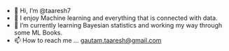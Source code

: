 - 👋 Hi, I’m @taaresh7
- 👀 I enjoy Machine learning and everything that is connected with data.
- 🌱 I’m currently learning Bayesian statistics and working my way through some ML Books. 
- 📫 How to reach me ... gautam.taaresh@gmail.com

<!---
taaresh7/taaresh7 is a ✨ special ✨ repository because its `README.md` (this file) appears on your GitHub profile.
You can click the Preview link to take a look at your changes.
--->
